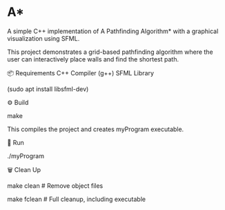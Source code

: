 # A*
A simple C++ implementation of A Pathfinding Algorithm* with a graphical visualization using SFML. 

This project demonstrates a grid-based pathfinding algorithm where the user can interactively place walls and find the shortest path.

📦 Requirements
C++ Compiler (g++)
SFML Library 

(sudo apt install libsfml-dev)

⚙️ Build

make

This compiles the project and creates myProgram executable.

🚀 Run


./myProgram

🗑️ Clean Up

make clean   # Remove object files

make fclean  # Full cleanup, including executable


